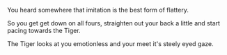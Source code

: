 You heard somewhere that imitation is the best form of flattery.

So you get get down on all fours, straighten out your back a little and start pacing towards the Tiger.

The Tiger looks at you emotionless and your meet it's steely eyed gaze.
